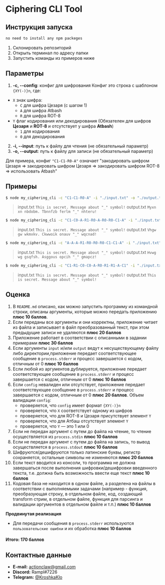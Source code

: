 # Ciphering CLI Tool
## Инструкция запуска

```sh
no need to install any npm packeges
```

1. Склонировать репозиторий
2. Открыть терминал по адресу папки
3. Запустить команды из примеров ниже

## Параметры
1.  **-c, --config**: конфиг для шифрования
Конфиг это строка c шаблоном `{XY(-)}n`, где:
  * `X` знак шифра:
    * `C` для шифра Цезаря (с шагом 1)
    * `A` для шифра Atbash
    * `R` для шифра ROT-8
  * `Y` флаг кодирования или декодирования (Обязателен для шифров **Цезаря** и **ROT-8** и отсутствует у шифра **Atbash**)
    * `1` для кодирования
    * `0` для декодирования
2.  **-i, --input**: путь к файлу для чтения (не обязательный параметр)
3.  **-o, --output**: путь к файлу для записи (не обязательный параметр)

Для примера, конфиг `"C1-C1-R0-A"` означает "закодировать шифром Цезаря => закодировать шифром Цезаря => закодировать шифром ROT-8 => использовать Atbash"

## Примеры 

```bash
$ node my_ciphering_cli -c "C1-C1-R0-A" -i "./input.txt" -o "./output.txt"
```

> input.txt
> `This is secret. Message about "_" symbol!`
> output.txt
> `Myxn xn nbdobm. Tbnnfzb ferlm "_" nhteru!`
```bash
$ node my_ciphering_cli -c "C1-C0-A-R1-R0-A-R0-R0-C1-A" -i "./input.txt" -o "./output.txt"
```

> input.txt
> `This is secret. Message about "_" symbol!`
> output.txt
> `Vhgw gw wkmxkv. Ckwwoik onauv "_" wqcnad!`
```bash
$ node my_ciphering_cli -c "A-A-A-R1-R0-R0-R0-C1-C1-A" -i "./input.txt" -o "./output.txt"
```

> input.txt
> `This is secret. Message about "_" symbol!`
> output.txt
> `Hvwg wg gsqfsh. Asggous opcih "_" gmapcz!`
```bash
$ node my_ciphering_cli -c "C1-R1-C0-C0-A-R0-R1-R1-A-C1" -i "./input.txt" -o "./output.txt"
```

> input.txt
> `This is secret. Message about "_" symbol!`
> output.txt
> `This is secret. Message about "_" symbol!`

## Оценка

1. В `README.md` описано, как можно запустить программу из командной строки, описаны аргументы, которые можно передать приложению **плюс 10 баллов**.
2. Если переданы все аргументы и они корректны, приложение читает из файла и записывает в файл преобразованный текст, при этом предыдущие записи не удаляются **плюс 20 баллов**
3. Приложение работает в соответствии с описанными в задании примерами **плюс 30 баллов**
4. Если аргументы `input` и/или `output` ведут к несуществующему файлу либо директории,приложение передает соответствующее сообщение в `process.stderr` и прoцесс завершается с кодом, отличным от 0 **плюс 10 баллов**
5. Если любой из аргументов дублируется, приложение передает соответствующее сообщение в `process.stderr` и прoцесс завершается с кодом, отличным от 0 **плюс 10 баллов**
6. Если `config` невалиден или отсутствует, приложение передает соответствующее сообщение в `process.stderr` и прoцесс завершается с кодом, отличным от 0 **плюс 20 баллов**.
Объем валидации `config`:
    * проверяется, что `config` имеет формат `{XY(-)}n`
    * проверяется, что `X` соответствует одному из шифров
    * проверяется, что для ROT-8 и Цезаря присутствует элемент `Y`
    * проверяется, что для Атбаш отсутствует элемент `Y`
    * проверяется, что `Y` — это 1 или 0
7. Если не передан аргумент с путем до файла на чтение, то чтение осуществляется из `process.stdin` **плюс 10 баллов**
8. Если не передан аргумент с путем до файла на запись, то вывод осуществляется в `process.stdout` **плюс 10 баллов**
9. Шифруются/дешифруются только латинские буквы, регистр сохраняется, остальные символы не изменяются **плюс 20 баллов**
10. Если текст вводится из консоли, то программа не должна завершаться после выполнения шифровки/дешифровки введенного текста, т.е. должна быть возможность ввести еще текст **плюс 10 баллов**
11. Кодовая база не находится в одном файле, а разделена на файлы в соответствии с выполняемыми задачами (например - функция, преобразующая строку, в отдельном файле, код, создающий transform стрим, в отдельном файле, функция для парсинга и валидации аргументов в отдельном файле и т.п.) **плюс 10 баллов**

**Продвинутая реализация**
-  Для передачи сообщения в `process.stderr` используются `пользовательские ошибки` и их обработка **плюс 10 баллов**


#### Итого: 170 баллов

## Контактные данные

- **E-mail:** actionclaw@gmail.com
- **Discord:** Rampl#7226
- **Telegram:** [@KroshkaKlo](https://t.me/KroshkaKlo)